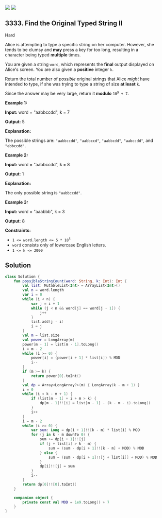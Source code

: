 [![](https://img.shields.io/github/stars/javadev/LeetCode-in-Kotlin?label=Stars&style=flat-square)](https://github.com/javadev/LeetCode-in-Kotlin)
[![](https://img.shields.io/github/forks/javadev/LeetCode-in-Kotlin?label=Fork%20me%20on%20GitHub%20&style=flat-square)](https://github.com/javadev/LeetCode-in-Kotlin/fork)

## 3333\. Find the Original Typed String II

Hard

Alice is attempting to type a specific string on her computer. However, she tends to be clumsy and **may** press a key for too long, resulting in a character being typed **multiple** times.

You are given a string `word`, which represents the **final** output displayed on Alice's screen. You are also given a **positive** integer `k`.

Return the total number of _possible_ original strings that Alice _might_ have intended to type, if she was trying to type a string of size **at least** `k`.

Since the answer may be very large, return it **modulo** <code>10<sup>9</sup> + 7</code>.

**Example 1:**

**Input:** word = "aabbccdd", k = 7

**Output:** 5

**Explanation:**

The possible strings are: `"aabbccdd"`, `"aabbccd"`, `"aabbcdd"`, `"aabccdd"`, and `"abbccdd"`.

**Example 2:**

**Input:** word = "aabbccdd", k = 8

**Output:** 1

**Explanation:**

The only possible string is `"aabbccdd"`.

**Example 3:**

**Input:** word = "aaabbb", k = 3

**Output:** 8

**Constraints:**

*   <code>1 <= word.length <= 5 * 10<sup>5</sup></code>
*   `word` consists only of lowercase English letters.
*   `1 <= k <= 2000`

## Solution

```kotlin
class Solution {
    fun possibleStringCount(word: String, k: Int): Int {
        val list: MutableList<Int> = ArrayList<Int>()
        val n = word.length
        var i = 0
        while (i < n) {
            var j = i + 1
            while (j < n && word[j] == word[j - 1]) {
                j++
            }
            list.add(j - i)
            i = j
        }
        val m = list.size
        val power = LongArray(m)
        power[m - 1] = list[m - 1].toLong()
        i = m - 2
        while (i >= 0) {
            power[i] = (power[i + 1] * list[i]) % MOD
            i--
        }
        if (m >= k) {
            return power[0].toInt()
        }
        val dp = Array<LongArray?>(m) { LongArray(k - m + 1) }
        i = 0
        while (i < k - m + 1) {
            if (list[m - 1] + i + m > k) {
                dp[m - 1]!![i] = list[m - 1] - (k - m - i).toLong()
            }
            i++
        }
        i = m - 2
        while (i >= 0) {
            var sum: Long = dp[i + 1]!![k - m] * list[i] % MOD
            for (j in k - m downTo 0) {
                sum += dp[i + 1]!![j]
                if (j + list[i] > k - m) {
                    sum = (sum - dp[i + 1]!![k - m] + MOD) % MOD
                } else {
                    sum = (sum - dp[i + 1]!![j + list[i]] + MOD) % MOD
                }
                dp[i]!![j] = sum
            }
            i--
        }
        return dp[0]!![0].toInt()
    }

    companion object {
        private const val MOD = 1e9.toLong() + 7
    }
}
```